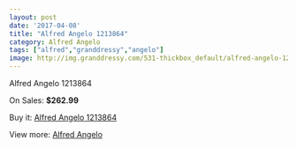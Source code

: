 ```yaml
---
layout: post
date: '2017-04-08'
title: "Alfred Angelo 1213864"
category: Alfred Angelo
tags: ["alfred","granddressy","angelo"]
image: http://img.granddressy.com/531-thickbox_default/alfred-angelo-1213864.jpg
---
```

Alfred Angelo 1213864

On Sales: **$262.99**
<a href="https://www.granddressy.com/en/alfred-angelo/419-alfred-angelo-1213864.html"><amp-img layout="responsive" width="600" height="600" src="//img.granddressy.com/531-thickbox_default/alfred-angelo-1213864.jpg" alt="Alfred Angelo 1213864 0" /></a>
<a href="https://www.granddressy.com/en/alfred-angelo/419-alfred-angelo-1213864.html"><amp-img layout="responsive" width="600" height="600" src="//img.granddressy.com/532-thickbox_default/alfred-angelo-1213864.jpg" alt="Alfred Angelo 1213864 1" /></a>

Buy it: [Alfred Angelo 1213864](https://www.granddressy.com/en/alfred-angelo/419-alfred-angelo-1213864.html "Alfred Angelo 1213864")

View more: [Alfred Angelo](https://www.granddressy.com/en/19-alfred-angelo "Alfred Angelo")